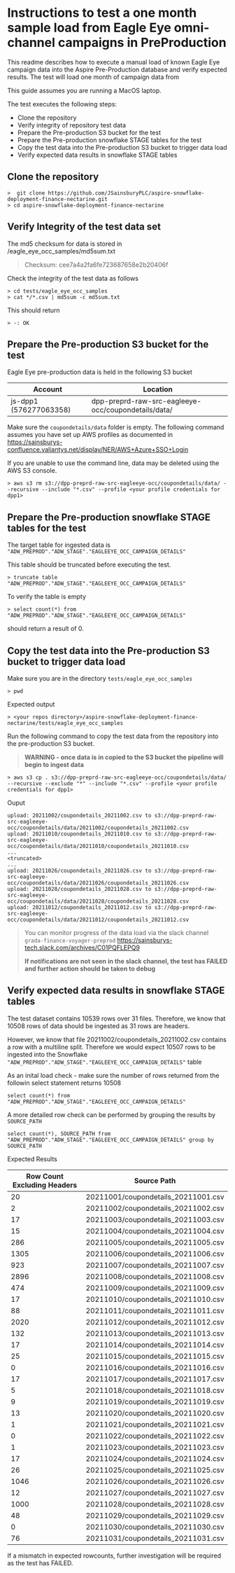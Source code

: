 # Instructions to test a one month sample load from Eagle Eye omni-channel campaigns in PreProduction

This readme describes how to execute a manual load of known Eagle Eye campaign data into the Aspire Pre-Production database and verify expected results.
The test will load one month of campaign data from 

This guide assumes you are running a MacOS laptop.

The test executes the following steps:

- Clone the repository
- Verify integrity of repository test data
- Prepare the Pre-production S3 bucket for the test
- Prepare the Pre-production snowflake STAGE tables for the test
- Copy the test data into the Pre-production S3 bucket to trigger data load
- Verify expected data results in snowflake STAGE tables

## Clone the repository


    >  git clone https://github.com/JSainsburyPLC/aspire-snowflake-deployment-finance-nectarine.git
    > cd aspire-snowflake-deployment-finance-nectarine

## Verify Integrity of the test data set

The md5 checksum for data is stored in /eagle_eye_occ_samples/md5sum.txt

> Checksum: cee7a4a2fa6fe723687658e2b20406f 

Check the integrity of the test data as follows

    > cd tests/eagle_eye_occ_samples
    > cat */*.csv | md5sum -c md5sum.txt

This should return

    > -: OK

## Prepare the Pre-production S3 bucket for the test

Eagle Eye pre-production data is held in the following S3 bucket

|Account| Location|
|---|---|
|js-dpp1 (576277063358)| dpp-preprd-raw-src-eagleeye-occ/coupondetails/data/|

Make sure the `coupondetails/data` folder is empty. 
The following command assumes you have set up AWS profiles as documented in https://sainsburys-confluence.valiantys.net/display/NER/AWS+Azure+SSO+Login

If you are unable to use the command line, data may be deleted using the AWS S3 console.


    > aws s3 rm s3://dpp-preprd-raw-src-eagleeye-occ/coupondetails/data/ --recursive --include "*.csv" --profile <your profile credentials for dpp1>


## Prepare the Pre-production snowflake STAGE tables for the test

The target table for ingested data is `"ADW_PREPROD"."ADW_STAGE"."EAGLEEYE_OCC_CAMPAIGN_DETAILS"`

This table should be truncated before executing the test.

    > truncate table "ADW_PREPROD"."ADW_STAGE"."EAGLEEYE_OCC_CAMPAIGN_DETAILS"

To verify the table is empty

    > select count(*) from "ADW_PREPROD"."ADW_STAGE"."EAGLEEYE_OCC_CAMPAIGN_DETAILS"

should return a result of 0.

## Copy the test data into the Pre-production S3 bucket to trigger data load

Make sure you are in the directory `tests/eagle_eye_occ_samples`

    > pwd

Expected output 

    > <your repos directory>/aspire-snowflake-deployment-finance-nectarine/tests/eagle_eye_occ_samples

Run the following command to copy the test data from the repository into the pre-production S3 bucket.

>**WARNING - once data is in copied to the S3 bucket the pipeline will begin to ingest data**

    > aws s3 cp . s3://dpp-preprd-raw-src-eagleeye-occ/coupondetails/data/ --recursive --exclude "*" --include "*.csv" --profile <your profile credentials for dpp1>

Ouput

    upload: 20211002/coupondetails_20211002.csv to s3://dpp-preprd-raw-src-eagleeye-occ/coupondetails/data/20211002/coupondetails_20211002.csv
    upload: 20211010/coupondetails_20211010.csv to s3://dpp-preprd-raw-src-eagleeye-occ/coupondetails/data/20211010/coupondetails_20211010.csv
    ...
    <truncated>
    ...
    upload: 20211026/coupondetails_20211026.csv to s3://dpp-preprd-raw-src-eagleeye-occ/coupondetails/data/20211026/coupondetails_20211026.csv
    upload: 20211028/coupondetails_20211028.csv to s3://dpp-preprd-raw-src-eagleeye-occ/coupondetails/data/20211028/coupondetails_20211028.csv
    upload: 20211012/coupondetails_20211012.csv to s3://dpp-preprd-raw-src-eagleeye-occ/coupondetails/data/20211012/coupondetails_20211012.csv


>  You can monitor progress of the data load via the slack channel `grada-finance-voyager-preprod`
> https://sainsburys-tech.slack.com/archives/C01PQFLEPQ9
>  
> **If notifications are not seen in the slack channel, the test has FAILED and further action should be taken to debug**

## Verify expected data results in snowflake STAGE tables

The test dataset contains 10539 rows over 31 files.
Therefore, we know that 10508 rows of data should be ingested as 31 rows are headers.

However, we know that file 20211002/coupondetails_20211002.csv contains a row with a multiline split. Therefore we would expect 10507 rows to be ingested into the Snowflake `"ADW_PREPROD"."ADW_STAGE"."EAGLEEYE_OCC_CAMPAIGN_DETAILS"` table

As an inital load check - make sure the number of rows returned from the followin select statement returns 10508

    select count(*) from "ADW_PREPROD"."ADW_STAGE"."EAGLEEYE_OCC_CAMPAIGN_DETAILS"

A more detailed row check can be performed by grouping the results by `SOURCE_PATH`

    select count(*), SOURCE_PATH from "ADW_PREPROD"."ADW_STAGE"."EAGLEEYE_OCC_CAMPAIGN_DETAILS" group by SOURCE_PATH


Expected Results

| Row Count Excluding Headers | Source Path |
|-----------------------------|-------------|
|      20 |20211001/coupondetails_20211001.csv|
|      2 |20211002/coupondetails_20211002.csv|
|     17 |20211003/coupondetails_20211003.csv|
|     15 |20211004/coupondetails_20211004.csv|
|  286 |20211005/coupondetails_20211005.csv|
|   1305 |20211006/coupondetails_20211006.csv|
|    923 |20211007/coupondetails_20211007.csv|
|   2896 |20211008/coupondetails_20211008.csv|
|    474 |20211009/coupondetails_20211009.csv|
|     17 |20211010/coupondetails_20211010.csv|
|     88 |20211011/coupondetails_20211011.csv|
|   2020 |20211012/coupondetails_20211012.csv|
|    132 |20211013/coupondetails_20211013.csv|
|     17 |20211014/coupondetails_20211014.csv|
|     25 |20211015/coupondetails_20211015.csv|
|      0 |20211016/coupondetails_20211016.csv|
|     17 |20211017/coupondetails_20211017.csv|
|      5 |20211018/coupondetails_20211018.csv|
|     9 |20211019/coupondetails_20211019.csv|
|     13 |20211020/coupondetails_20211020.csv|
|      1 |20211021/coupondetails_20211021.csv|
|      0 |20211022/coupondetails_20211022.csv|
|      1 |20211023/coupondetails_20211023.csv|
|     17 |20211024/coupondetails_20211024.csv|
|     26 |20211025/coupondetails_20211025.csv|
|   1046 |20211026/coupondetails_20211026.csv|
|     12 |20211027/coupondetails_20211027.csv|
|   1000 |20211028/coupondetails_20211028.csv|
|     48 |20211029/coupondetails_20211029.csv|
|      0 |20211030/coupondetails_20211030.csv|
|     76 |20211031/coupondetails_20211031.csv|

If a mismatch in expected rowcounts, further investigation will be required as the test has FAILED.